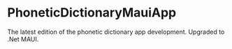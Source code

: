 # PhoneticDictionaryMauiApp
The latest edition of the phonetic dictionary app development. Upgraded to .Net MAUI.
